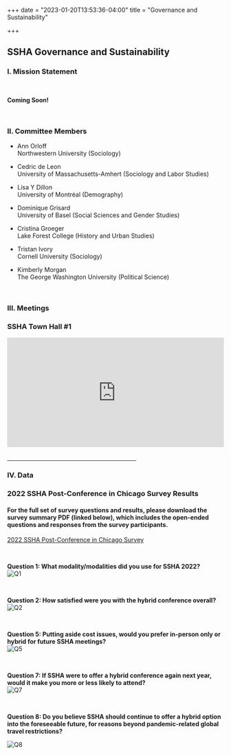 +++
date = "2023-01-20T13:53:36-04:00"
title = "Governance and Sustainability"

+++

## **SSHA Governance and Sustainability**

### I. Mission Statement  
<br />

<b>Coming Soon!</b>

<br />  

### II. Committee Members  

- Ann Orloff  
Northwestern University (Sociology)   

- Cedric de Leon  
University of Massachusetts-Amhert (Sociology and Labor Studies)  

- Lisa Y Dillon  
University of Montréal (Demography)  

- Dominique Grisard  
University of Basel (Social Sciences and Gender Studies)

- Cristina Groeger  
Lake Forest College (History and Urban Studies)

- Tristan Ivory  
Cornell University (Sociology)

- Kimberly Morgan  
The George Washington University (Political Science)

<br />  

### III. Meetings  
  
<h3>SSHA Town Hall #1</h3>  

<div style="padding:50.63% 0 0 0;position:relative;"><iframe src="https://player.vimeo.com/video/791032292?h=68438bd073&amp;badge=0&amp;autopause=0&amp;player_id=0&amp;app_id=58479" frameborder="0" allow="autoplay; fullscreen; picture-in-picture" allowfullscreen style="position:absolute;top:0;left:0;width:100%;height:100%;" title="SSHA Virtual Town Hall Jan. 18th, 2023"></iframe></div><script src="https://player.vimeo.com/api/player.js"></script>

<br />  
<hr width=300; align=left>  

### IV. Data  

<h3>2022 SSHA Post-Conference in Chicago Survey Results</h3>  

#### For the full set of survey questions and results, please download the survey summary PDF (linked below), which includes the open-ended questions and responses from the survey participants.  

[2022 SSHA Post-Conference in Chicago Survey](https://ssha.org/files/2022_Post-Conference_Survey.pdf)  

<br />

**Question 1: What modality/modalities did you use for SSHA 2022?**  
![Q1](/images/Fig1a.png)  

<br />

**Question 2: How satisfied were you with the hybrid conference overall?**  
![Q2](/images/Fig2.png)  

<br />

**Question 5: Putting aside cost issues, would you prefer in-person only or hybrid for future SSHA meetings?**  
![Q5](/images/Fig3.png)  

<br />

**Question 7: If SSHA were to offer a hybrid conference again next year, would it make you more or less likely to attend?**  
![Q7](/images/Fig4.png)  

<br />

**Question 8: Do you believe SSHA should continue to offer a hybrid option into the foreseeable future, for reasons beyond pandemic-related global travel restrictions?**  

![Q8](/images/Fig5.png)  
